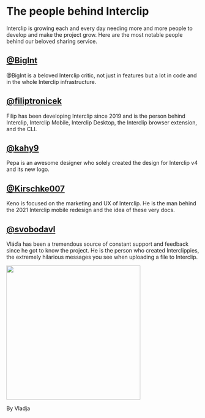 # The people behind Interclip

Interclip is growing each and every day needing more and more people to develop and make the project grow. Here are the most notable people behind our beloved sharing service.

## [@BigInt](https://github.com/bigint)
@BigInt is a beloved Interclip critic, not just in features but a lot in code and in the whole Interclip infrastructure.

## [@filiptronicek](https://github.com/filiptronicek) 
Filip has been developing Interclip since 2019 and is the person behind Interclip, Interclip Mobile, Interclip Desktop, the Interclip browser extension, and the CLI.

## [@kahy9](https://github.com/kahy9) 
Pepa is an awesome designer who solely created the design for Interclip v4 and its new logo.

## [@Kirschke007](https://github.com/Kirschke007) 
Keno is focused on the marketing and UX of Interclip. He is the man behind the 2021 Interclip mobile redesign and the idea of these very docs.

## [@svobodavl](https://github.com/svobodavl)
Vláďa has been a tremendous source of constant support and feedback since he got to know the project. He is the person who created Interclippies, the extremely hilarious messages you see when uploading a file to Interclip.

<img src="https://user-images.githubusercontent.com/29888641/125195720-2d998500-e257-11eb-8b62-692017149ae1.png" height="350">

By Vladja
